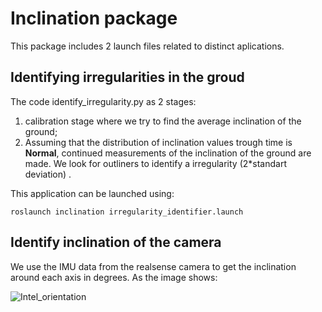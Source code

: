 # Inclination package

This package includes 2 launch files related to distinct aplications.

## Identifying irregularities in the groud

The code identify_irregularity.py as 2 stages:

1. calibration stage where we try to find the average inclination of the ground;
2. Assuming that the distribution of inclination values trough time is **Normal**, continued measurements of the inclination of the ground are made. We look for outliners to identify a irregularity (2*standart deviation) .

This application can be launched using:

`roslaunch inclination irregularity_identifier.launch`

## Identify inclination of the camera

We use the IMU data from the realsense camera to get the inclination around each axis in degrees. As the image shows:

![Intel_orientation](/imgs/Intel_orientation.PNG )

